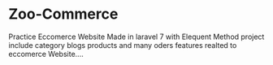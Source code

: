 # Zoo-Commerce
Practice Eccomerce Website Made in laravel 7 with Elequent Method project include category blogs products and many oders features realted to eccomerce Website....
